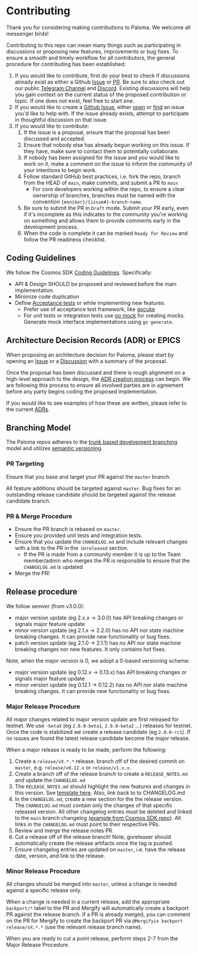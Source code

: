 # Contributing

Thank you for considering making contributions to Paloma. We welcome all messenger birds!

Contributing to this repo can mean many things such as participating in
discussions or proposing new features, improvements or bug fixes. To ensure a
smooth and timely workflow for all contributors, the general procedure for
contributing has been established:

1. If you would like to contribute, first do your best to check if discussions
   already exist as either a Github  [Issue](https://github.com/palomachain/paloma/issues) or
   [PR](https://github.com/palomachain/paloma/pulls). Be sure to also check out
   our public [Telegram Channel](https://t.me/palomachain) and [Discord](https://discord.gg/tNqkNHvVNc). Existing discussions will help you
   gain context on the current status of the proposed contribution or topic. If
   one does not exist, feel free to start one.
2. If you would like to create a [Github Issue](https://github.com/palomachain/paloma/issues),
   either [open](https://github.com/palomachain/paloma/issues/new/choose) or
   [find](https://github.com/palomachain/paloma/issues) an issue you'd like to
   help with. If the issue already exists, attempt to participate in thoughtful
   discussion on that issue.
3. If you would like to contribute:
   1. If the issue is a proposal, ensure that the proposal has been discussed
      and accepted.
   2. Ensure that nobody else has already begun working on this issue. If they
      have, make sure to contact them to potentially collaborate.
   3. If nobody has been assigned for the issue and you would like to work on it,
      make a comment on the issue to inform the community of your intentions to
      begin work.
   4. Follow standard GitHub best practices, i.e. fork the repo, branch from the
      HEAD of `main`, make commits, and submit a PR to `main`
      - For core developers working within the repo, to ensure a clear ownership
        of branches, branches must be named with the convention `{moniker}/{issue#}-branch-name`.
   5. Be sure to submit the PR in `Draft` mode. Submit your PR early, even if
      it's incomplete as this indicates to the community you're working on
      something and allows them to provide comments early in the development
      process.
   6. When the code is complete it can be marked `Ready for Review` and follow
      the PR readiness checklist.

## Coding Guidelines

We follow the Cosmos SDK [Coding Guidelines](https://github.com/cosmos/cosmos-sdk/blob/main/CODING_GUIDELINES.md). Specifically:

- API & Design SHOULD be proposed and reviewed before the main implementation.
- Minimize code duplication
- Define [Acceptance tests](https://github.com/cosmos/cosmos-sdk/blob/main/CODING_GUIDELINES.md#acceptance-tests) or while implementing new features.
  - Prefer use of acceptance test framework, like [gocuke](https://github.com/regen-network/gocuke/)
  - For unit tests or integration tests use [go mock](https://github.com/golang/mock) for creating mocks. Generate mock interface implementations using `go generate`.

## Architecture Decision Records (ADR) or EPICS

When proposing an architecture decision for Paloma, please start by
opening an [Issue](https://github.com/palomachain/paloma/issues/new/choose) or a
[Discussion](https://github.com/palomachain/paloma/discussions/new) with a summary
of the proposal. 

Once the proposal has been discussed and there is rough alignment on a high-level
approach to the design, the [ADR creation process](https://github.com/umee-network/umee/blob/main/docs/architecture/PROCESS.md) can begin. We are following this process to ensure all involved parties
are in agreement before any party begins coding the proposed implementation.

If you would like to see examples of how these are written, please refer to the
current [ADRs](https://github.com/umee-network/umee/tree/main/docs/architecture).

## Branching Model

The Paloma repos adheres to the [trunk based development branching](https://trunkbaseddevelopment.com/)
model and utilizes [semantic versioning](https://semver.org/).

### PR Targeting

Ensure that you base and target your PR against the `master` branch.

All feature additions should be targeted against `master`. Bug fixes for an
outstanding release candidate should be targeted against the release candidate
branch.

### PR & Merge Procedure

- Ensure the PR branch is rebased on `master`.
- Ensure you provided unit tests and integration tests.
- Ensure that you update the `CHANGELOG.md` and include relevant changes with a link to the PR in the  `Unreleased` section.
    - If the PR is made from a community member it is up to the Team member/admin who merges the PR is responsible to  ensure that the `CHANGELOG.md` is updated
- Merge the PR!

## Release procedure

We follow semver (from v3.0.0):

- major version update (eg 2.x.x -> 3.0.0) has API breaking changes or signals major feature update
- minor version update (eg 2.1.x -> 2.2.0) has no API nor state machine breaking changes. It can provide new functionality or bug fixes.
- patch version update (eg 2.1.0 -> 2.1.1) has no API nor state machine breaking changes nor new features. It only contains hot fixes.

Note, when the major version is 0, we adopt a 0-based versioning scheme:

- major version update (eg 0.12.x -> 0.13.x) has API breaking changes or signals major feature update
- minor version update (eg 0.12.1 -> 0.12.2) has no API nor state machine breaking changes. It can provide new functionality or bug fixes.

### Major Release Procedure

All major changes related to major version update are first released for testnet.
We use `-betaX` (eg `2.0.0-beta1`, `2.0.0-beta2` ...) releases for testnet.
Once the code is stabilized we create a release candidate (eg `2.0.0-rc1`).
If no issues are found the latest release candidate become the major release.

When a major release is ready to be made, perform the following:

1. Create a `release/vX.*.*` release.
branch off of the desired commit on `master`, e.g. `release/v0.12.x` or `release/v1.x.x`.
2. Create a branch off of the release branch to create a `RELEASE_NOTES.md` and update the `CHANGELOG.md` 
3. The `RELEASE_NOTES.md` should highlight the new features and changes in this version. See [template here](https://github.com/palomachain/paloma/pull/686). Also, link back to to CHANGELOG.md
4. In the `CHANGELOG.md`, create a new section for the the release version. The `CHANGELOG.md` must contain only the changes of that specific released version. All other changelog entries must be deleted and linked to the `main` branch changelog ([example from Cosmos SDK repo](https://github.com/cosmos/cosmos-sdk/blob/release/v0.46.x/CHANGELOG.md#previous-versions)). All links in the `CHANGELOG.md` must point to their respective PRs.
5. Review and merge the release notes PR.
6. Cut a release off of the release branch! Note, goreleaser should automatically
   create the release artifacts once the tag is pushed.
7. Ensure changelog entries are updated on `master`, i.e. have the release date,
   version, and link to the release.

### Minor Release Procedure

All changes should be merged into `master`, unless a change is needed against a
specific release only.

When a change is needed in a current release, add the appropriate `backport/*` label
to the PR and Mergify will automatically create a backport PR against the release
branch. If a PR is already merged, you can comment on the PR for Mergify to create
the backport PR via `@Mergifyio backport release/vX.*.*` (use the relevant release branch name).

When you are ready to cut a point release, perform steps 2-7 from the Major Release Procedure.
